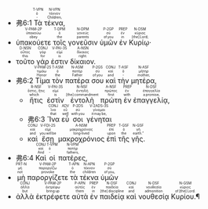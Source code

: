 - <rt>弗6:1</rt> <RUBY><ruby><ruby>Τὰ<rt>‑</rt></ruby><rt>ὁ</rt></ruby><rt>T-VPN</rt></RUBY> <RUBY><ruby><ruby>τέκνα‚<rt>Children‚</rt></ruby><rt>τέκνον</rt></ruby><rt>N-VPN</rt></RUBY> 
- <RUBY><ruby><ruby>ὑπακούετε<rt>obey</rt></ruby><rt>ὑπακούω</rt></ruby><rt>V-PAM-2P</rt></RUBY> <RUBY><ruby><ruby>τοῖς<rt>the</rt></ruby><rt>ὁ</rt></ruby><rt>T-DPM</rt></RUBY> <RUBY><ruby><ruby>γονεῦσιν<rt>parents</rt></ruby><rt>γονεύς</rt></ruby><rt>N-DPM</rt></RUBY> <RUBY><ruby><ruby>ὑμῶν<rt>of you</rt></ruby><rt>σύ</rt></ruby><rt>P-2GP</rt></RUBY> <RUBY><ruby><ruby>ἐν<rt>in</rt></ruby><rt>ἐν</rt></ruby><rt>PREP</rt></RUBY> <RUBY><ruby><ruby>Κυρίῳ·<rt>[the] Lord;</rt></ruby><rt>κύριος</rt></ruby><rt>N-DSM</rt></RUBY> 
- <RUBY><ruby><ruby>τοῦτο<rt>this</rt></ruby><rt>οὗτος</rt></ruby><rt>D-NSN</rt></RUBY> <RUBY><ruby><ruby>γάρ<rt>for</rt></ruby><rt>γάρ</rt></ruby><rt>CONJ</rt></RUBY> <RUBY><ruby><ruby>ἐστιν<rt>is</rt></ruby><rt>εἰμί</rt></ruby><rt>V-PAI-3S</rt></RUBY> <RUBY><ruby><ruby>δίκαιον.<rt>right.</rt></ruby><rt>δίκαιος</rt></ruby><rt>A-NSN</rt></RUBY> 
- <rt>弗6:2</rt> <RUBY><ruby><ruby>Τίμα<rt>Honor</rt></ruby><rt>τιμάω</rt></ruby><rt>V-PAM-2S</rt></RUBY> <RUBY><ruby><ruby>τὸν<rt>the</rt></ruby><rt>ὁ</rt></ruby><rt>T-ASM</rt></RUBY> <RUBY><ruby><ruby>πατέρα<rt>Father</rt></ruby><rt>πατήρ</rt></ruby><rt>N-ASM</rt></RUBY> <RUBY><ruby><ruby>σου<rt>of you</rt></ruby><rt>σύ</rt></ruby><rt>P-2GS</rt></RUBY> <RUBY><ruby><ruby>καὶ<rt>and</rt></ruby><rt>καί</rt></ruby><rt>CONJ</rt></RUBY> <RUBY><ruby><ruby>τὴν<rt>‑</rt></ruby><rt>ὁ</rt></ruby><rt>T-ASF</rt></RUBY> <RUBY><ruby><ruby>μητέρα‚<rt>mother‚</rt></ruby><rt>μήτηρ</rt></ruby><rt>N-ASF</rt></RUBY> 
	- <RUBY><ruby><ruby>ἥτις<rt>which</rt></ruby><rt>ὅστις, ἥτις</rt></ruby><rt>R-NSF</rt></RUBY> <RUBY><ruby><ruby>ἐστὶν<rt>is</rt></ruby><rt>εἰμί</rt></ruby><rt>V-PAI-3S</rt></RUBY> <RUBY><ruby><ruby>ἐντολὴ<rt>[the] commandment</rt></ruby><rt>ἐντολή</rt></ruby><rt>N-NSF</rt></RUBY> <RUBY><ruby><ruby>πρώτη<rt>first</rt></ruby><rt>πρῶτος</rt></ruby><rt>A-NSF</rt></RUBY> <RUBY><ruby><ruby>ἐν<rt>with</rt></ruby><rt>ἐν</rt></ruby><rt>PREP</rt></RUBY> <RUBY><ruby><ruby>ἐπαγγελίᾳ‚<rt>a promise‚</rt></ruby><rt>ἐπαγγελία</rt></ruby><rt>N-DSF</rt></RUBY> 
	- <rt>弗6:3</rt> <RUBY><ruby><ruby>Ἵνα<rt>that</rt></ruby><rt>ἵνα</rt></ruby><rt>CONJ</rt></RUBY> <RUBY><ruby><ruby>εὖ<rt>well</rt></ruby><rt>εὖ</rt></ruby><rt>ADV</rt></RUBY> <RUBY><ruby><ruby>σοι<rt>with you</rt></ruby><rt>σύ</rt></ruby><rt>P-2DS</rt></RUBY> <RUBY><ruby><ruby>γένηται<rt>it may be‚</rt></ruby><rt>γίνομαι</rt></ruby><rt>V-2ADS-3S</rt></RUBY> 
	- <RUBY><ruby><ruby>καὶ<rt>and</rt></ruby><rt>καί</rt></ruby><rt>CONJ</rt></RUBY> <RUBY><ruby><ruby>ἔσῃ<rt>you will be</rt></ruby><rt>εἰμί</rt></ruby><rt>V-FDI-2S</rt></RUBY> <RUBY><ruby><ruby>μακροχρόνιος<rt>long‑lived</rt></ruby><rt>μακροχρόνιος</rt></ruby><rt>A-NSM</rt></RUBY> <RUBY><ruby><ruby>ἐπὶ<rt>upon</rt></ruby><rt>ἐπί</rt></ruby><rt>PREP</rt></RUBY> <RUBY><ruby><ruby>τῆς<rt>the</rt></ruby><rt>ὁ</rt></ruby><rt>T-GSF</rt></RUBY> <RUBY><ruby><ruby>γῆς.<rt>earth.”</rt></ruby><rt>γῆ</rt></ruby><rt>N-GSF</rt></RUBY>
- <rt>弗6:4</rt> <RUBY><ruby><ruby>Καὶ<rt>And</rt></ruby><rt>καί</rt></ruby><rt>CONJ</rt></RUBY> <RUBY><ruby><ruby>οἱ<rt>‑</rt></ruby><rt>ὁ</rt></ruby><rt>T-VPM</rt></RUBY> <RUBY><ruby><ruby>πατέρες‚<rt>fathers‚</rt></ruby><rt>πατήρ</rt></ruby><rt>N-VPM</rt></RUBY> 
- <RUBY><ruby><ruby>μὴ<rt>not</rt></ruby><rt>μή</rt></ruby><rt>PRT-N</rt></RUBY> <RUBY><ruby><ruby>παροργίζετε<rt>provoke</rt></ruby><rt>παροργίζω</rt></ruby><rt>V-PAM-2P</rt></RUBY> <RUBY><ruby><ruby>τὰ<rt>the</rt></ruby><rt>ὁ</rt></ruby><rt>T-APN</rt></RUBY> <RUBY><ruby><ruby>τέκνα<rt>children</rt></ruby><rt>τέκνον</rt></ruby><rt>N-APN</rt></RUBY> <RUBY><ruby><ruby>ὑμῶν<rt>of you‚</rt></ruby><rt>σύ</rt></ruby><rt>P-2GP</rt></RUBY> 
- <RUBY><ruby><ruby>ἀλλὰ<rt>but</rt></ruby><rt>ἀλλά</rt></ruby><rt>CONJ</rt></RUBY> <RUBY><ruby><ruby>ἐκτρέφετε<rt>bring up</rt></ruby><rt>ἐκτρέφω</rt></ruby><rt>V-PAM-2P</rt></RUBY> <RUBY><ruby><ruby>αὐτὰ<rt>them</rt></ruby><rt>αὐτός</rt></ruby><rt>P-APN</rt></RUBY> <RUBY><ruby><ruby>ἐν<rt>in</rt></ruby><rt>ἐν</rt></ruby><rt>PREP</rt></RUBY> <RUBY><ruby><ruby>παιδείᾳ<rt>[the] discipline</rt></ruby><rt>παιδεία</rt></ruby><rt>N-DSF</rt></RUBY> <RUBY><ruby><ruby>καὶ<rt>and</rt></ruby><rt>καί</rt></ruby><rt>CONJ</rt></RUBY> <RUBY><ruby><ruby>νουθεσίᾳ<rt>admonition</rt></ruby><rt>νουθεσία</rt></ruby><rt>N-DSF</rt></RUBY> <RUBY><ruby><ruby>Κυρίου.¶<rt>of [the] Lord.</rt></ruby><rt>κύριος</rt></ruby><rt>N-GSM</rt></RUBY> 